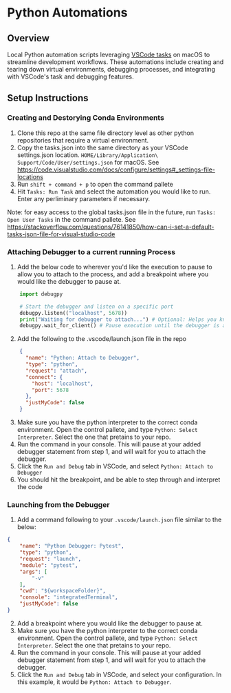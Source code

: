 # Python Automations

## Overview
Local Python automation scripts leveraging [VSCode tasks](https://code.visualstudio.com/docs/debugtest/tasks) on macOS to streamline development workflows. These automations include creating and tearing down virtual environments, debugging processes, and integrating with VSCode's task and debugging features.


## Setup Instructions

###  Creating and Destorying Conda Environments
1. Clone this repo at the same file directory level as other python repositories that require a virtual environment.
2. Copy the tasks.json into the same directory as  your VSCode settings.json location. `HOME/Library/Application\ Support/Code/User/settings.json` for macOS. See https://code.visualstudio.com/docs/configure/settings#_settings-file-locations
3. Run `shift + command + p` to open the command pallete
4. Hit `Tasks: Run Task` and select the automation you would like to run. Enter any perliminary parameters if necessary.


Note: for easy access to the global tasks.json file in the future, run `Tasks: Open User Tasks` in the command pallete. See https://stackoverflow.com/questions/76141850/how-can-i-set-a-default-tasks-json-file-for-visual-studio-code


### Attaching Debugger to a current running Process
1. Add the below code to wherever you'd like the execution to pause to allow you to attach to the process, and add a breakpoint where you would like the debugger to pause at.

```python
    import debugpy

    # Start the debugger and listen on a specific port
    debugpy.listen(("localhost", 5678))
    print("Waiting for debugger to attach...") # Optional: Helps you know when to attach
    debugpy.wait_for_client() # Pause execution until the debugger is attached
```
2. Add the following to the .vscode/launch.json file in the repo
```json
    {
      "name": "Python: Attach to Debugger",
      "type": "python",
      "request": "attach",
      "connect": {
        "host": "localhost",
        "port": 5678
      },
      "justMyCode": false
    }
```
3. Make sure you have the python interpreter to the correct conda environment. Open the control pallete, and type `Python: Select Interpreter`. Select the one that pretains to your repo.
4. Run the command in your console. This will pause at your added debugger statement from step 1, and will wait for you to attach the debugger.
5. Click the `Run and Debug` tab in VSCode, and select `Python: Attach to Debugger`
6. You should hit the breakpoint, and be able to step through and interpret the code


### Launching from the Debugger 

1. Add a command following to your `.vscode/launch.json` file similar to the below:
```json
{
    "name": "Python Debugger: Pytest",
    "type": "python",
    "request": "launch",
    "module": "pytest",
    "args": [
        "-v"
    ],
    "cwd": "${workspaceFolder}",
    "console": "integratedTerminal",
    "justMyCode": false
}
``` 
2. Add a breakpoint where you would like the debugger to pause at.
3. Make sure you have the python interpreter to the correct conda environment. Open the control pallete, and type `Python: Select Interpreter`. Select the one that pretains to your repo.
4. Run the command in your console. This will pause at your added debugger statement from step 1, and will wait for you to attach the debugger.
5. Click the `Run and Debug` tab in VSCode, and select your  configuration. In this example, it would be `Python: Attach to Debugger`.